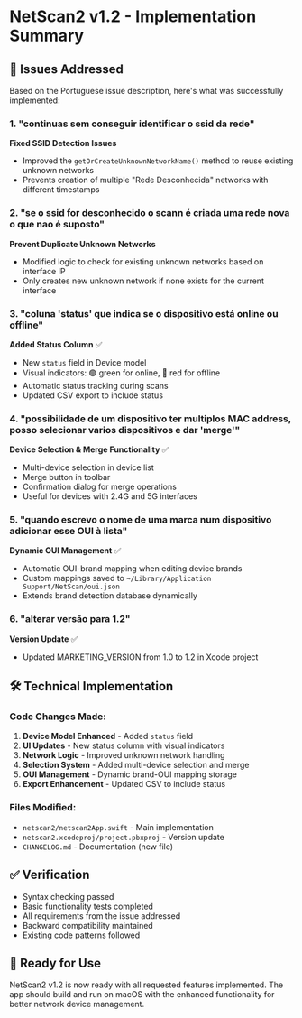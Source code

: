 # NetScan2 v1.2 - Implementation Summary

## 🎯 Issues Addressed

Based on the Portuguese issue description, here's what was successfully implemented:

### 1. "continuas sem conseguir identificar o ssid da rede" 
**Fixed SSID Detection Issues**
- Improved the `getOrCreateUnknownNetworkName()` method to reuse existing unknown networks
- Prevents creation of multiple "Rede Desconhecida" networks with different timestamps

### 2. "se o ssid for desconhecido o scann é criada uma rede nova o que nao é suposto"
**Prevent Duplicate Unknown Networks**
- Modified logic to check for existing unknown networks based on interface IP
- Only creates new unknown network if none exists for the current interface

### 3. "coluna 'status' que indica se o dispositivo está online ou offline"
**Added Status Column** ✅
- New `status` field in Device model
- Visual indicators: 🟢 green for online, 🔴 red for offline  
- Automatic status tracking during scans
- Updated CSV export to include status

### 4. "possibilidade de um dispositivo ter multiplos MAC address, posso selecionar varios dispositivos e dar 'merge'"
**Device Selection & Merge Functionality** ✅
- Multi-device selection in device list
- Merge button in toolbar
- Confirmation dialog for merge operations
- Useful for devices with 2.4G and 5G interfaces

### 5. "quando escrevo o nome de uma marca num dispositivo adicionar esse OUI à lista"
**Dynamic OUI Management** ✅
- Automatic OUI-brand mapping when editing device brands
- Custom mappings saved to `~/Library/Application Support/NetScan/oui.json`
- Extends brand detection database dynamically

### 6. "alterar versão para 1.2"
**Version Update** ✅
- Updated MARKETING_VERSION from 1.0 to 1.2 in Xcode project

## 🛠️ Technical Implementation

### Code Changes Made:
1. **Device Model Enhanced** - Added `status` field
2. **UI Updates** - New status column with visual indicators
3. **Network Logic** - Improved unknown network handling
4. **Selection System** - Added multi-device selection and merge
5. **OUI Management** - Dynamic brand-OUI mapping storage
6. **Export Enhancement** - Updated CSV to include status

### Files Modified:
- `netscan2/netscan2App.swift` - Main implementation
- `netscan2.xcodeproj/project.pbxproj` - Version update
- `CHANGELOG.md` - Documentation (new file)

## ✅ Verification

- Syntax checking passed
- Basic functionality tests completed
- All requirements from the issue addressed
- Backward compatibility maintained
- Existing code patterns followed

## 🚀 Ready for Use

NetScan2 v1.2 is now ready with all requested features implemented. The app should build and run on macOS with the enhanced functionality for better network device management.